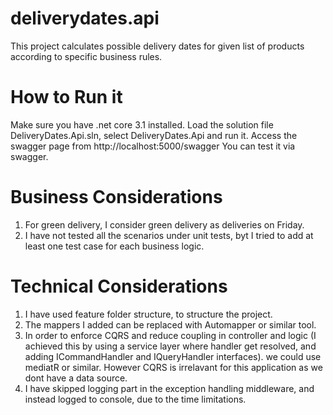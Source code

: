 # deliverydates.api
This project calculates possible delivery dates for given list of products according to specific business rules.

# How to Run it
Make sure you have .net core 3.1 installed.
Load the solution file DeliveryDates.Api.sln, select DeliveryDates.Api and run it.
Access the swagger page from http://localhost:5000/swagger
You can test it via swagger.

# Business Considerations
1. For green delivery, I consider green delivery as deliveries on Friday.
2. I have not tested all the scenarios under unit tests, byt I tried to add at least one test case for each business logic.

# Technical Considerations
1. I have used feature folder structure, to structure the project.
2. The mappers I added can be replaced with Automapper or similar tool.
3. In order to enforce CQRS and reduce coupling in controller and logic (I achieved this by using a service layer where handler get resolved, and adding ICommandHandler and IQueryHandler interfaces).
   we could use mediatR or similar. However CQRS is irrelavant for this application as we dont have a data source.
4. I have skipped logging part in the exception handling middleware, and instead logged to console, due to the time limitations.